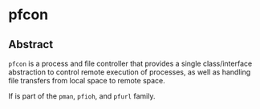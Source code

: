# pfcon

## Abstract

`pfcon` is a process and file controller that provides a single class/interface abstraction to control remote execution of processes, as well as handling file transfers from local space to remote space.

If is part of the `pman`, `pfioh`, and `pfurl` family.

